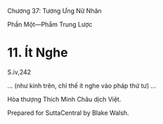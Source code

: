  

Chương 37: Tương Ưng Nữ Nhân

Phần Một—Phẩm Trung Lược

# 11\. Ít Nghe

S.iv,242

… (như kinh trên, chỉ thế ít nghe vào pháp thứ tư) …

Hòa thượng Thích Minh Châu dịch Việt.

Prepared for SuttaCentral by Blake Walsh.